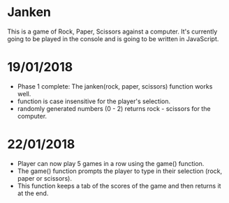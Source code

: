 # Janken
This is a game of  Rock, Paper, Scissors against a computer. It's currently going to be played in the console and is going to be written in JavaScript.


# 19/01/2018
* Phase 1 complete: The janken(rock, paper, scissors) function works well. 
* function is case insensitive for the player's selection.
* randomly generated numbers (0 - 2) returns rock - scissors for the computer.



# 22/01/2018
* Player can now play 5 games in a row using the game() function.
* The game() function prompts the player to type in their selection (rock, paper or scissors).
* This function keeps a tab of the scores of the game and then returns it at the end.

